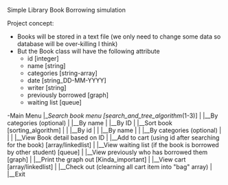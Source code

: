 Simple Library Book Borrowing simulation

Project concept:
- Books will be stored in a text file (we only need to change some data so database will be over-killing I think) 
- But the Book class will have the following attribute
    - id [integer]
    - name [string]
    - categories [string-array]
    - date [string_DD-MM-YYYY]
    - writer [string]
    - previously borrowed [graph]
    - waiting list [queue]

-Main Menu
|__Search book menu [search_and_tree_algorithm_(1-3)]
|   |__By categories (optional)
|   |__By name
|   |__By ID
|   |__Sort book [sorting_algorithm]
|   |   |__By id
|   |   |__By name
|   |   |__By categories (optional)
|   |
|   |__View Book detail based on ID
|   |__Add to cart (using id after searching for the book) [array/linkedlist]
|   |__View waiting list (if the book is borrowed by other student) [queue]
|   |__View previously who has borrowed them [graph]
|       |__Print the graph out [Kinda_important]
|
|__View cart [array/linkedlist]
|
|__Check out (clearning all cart item into "bag" array)
|
|__Exit